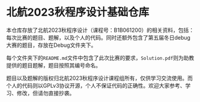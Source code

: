 # 北航2023秋程序设计基础仓库

本仓库存放了北航2023秋程序设计（课程号：B1B061200）的相关资料，包括：每次比赛的题目、题解，以及个人的代码。同时还额外包含了第五届冬日debug大赛的题目，存放在Debug文件夹下。

每个文件夹下的`README.md`文件中包含了此次比赛的要求，`Solution.pdf`则为助教提供的题目题解，题目按照其编号命名。

题目以及题解的版权归北航2023秋程序设计课程组所有，仅供学习交流使用。而个人的代码则以GPLv3协议开源，个人不保证代码的正确性。欢迎大家参考、学习、修改，但请勿直接抄袭。
